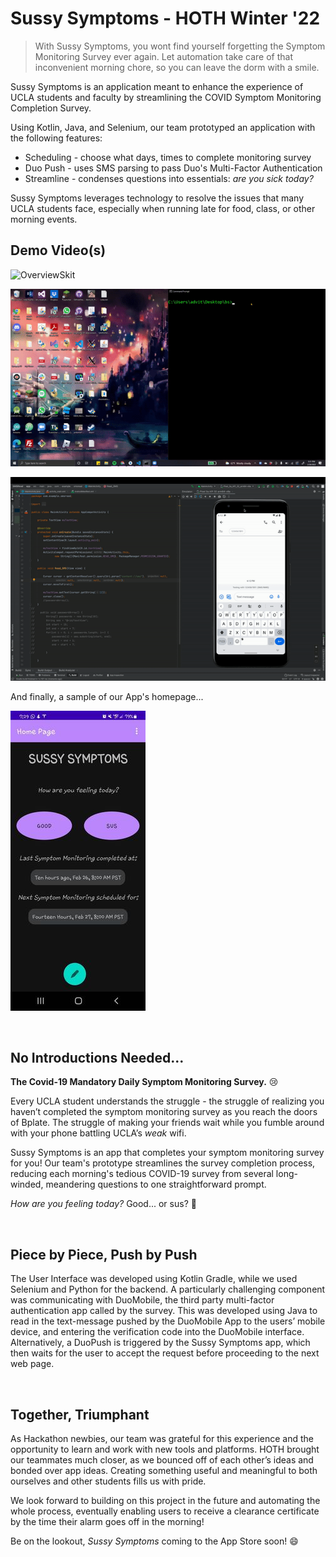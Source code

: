 # Sussy Symptoms - HOTH Winter '22

> With Sussy Symptoms, you wont find yourself forgetting the Symptom Monitoring Survey ever again. Let automation take care of that inconvenient morning chore, so you can leave the dorm with a smile.

Sussy Symptoms is an application meant to enhance the experience of UCLA students
and faculty by streamlining the COVID Symptom Monitoring Completion Survey.

Using Kotlin, Java, and Selenium, our team prototyped an application with the following features:

* Scheduling - choose what days, times to complete monitoring survey
* Duo Push - uses SMS parsing to pass Duo's Multi-Factor Authentication
* Streamline - condenses questions into essentials: *are you sick today?*

Sussy Symptoms leverages technology to resolve the issues that many UCLA students face,
especially when running late for food, class, or other morning events.

## Demo Video(s)

![OverviewSkit](https://youtube.com/watch?v=lf0nFmbdNgo)

![DemoForm](./auxmedia/demoForm.gif)

![DemoSMS](./auxmedia/demoSMS.gif)

And finally, a sample of our App's homepage...

![AppHome](./auxmedia/sampleSS.jpg)

&nbsp;&nbsp;

## No Introductions Needed...

**The Covid-19 Mandatory Daily Symptom Monitoring Survey.** 😢

Every UCLA student understands the struggle - the struggle of realizing you haven’t completed the symptom monitoring survey as you reach the doors of Bplate. The struggle of making your friends wait while you fumble around with your phone battling UCLA’s _weak_ wifi.

Sussy Symptoms is an app that completes your symptom monitoring survey for you! Our team's prototype streamlines the survey completion process, reducing each morning's tedious COVID-19 survey from several long-winded, meandering questions to one straightforward prompt.

_How are you feeling today?_ Good... or sus? 🤔

&nbsp;&nbsp;

## Piece by Piece, Push by Push

The User Interface was developed using Kotlin Gradle, while we used Selenium and Python for the backend. A particularly challenging component was communicating with DuoMobile, the third party multi-factor authentication app called by the survey. This was developed using Java to read in the text-message pushed by the DuoMobile App to the users’ mobile device, and entering the verification code into the DuoMobile interface. Alternatively, a DuoPush is triggered by the Sussy Symptoms app, which then waits for the user to accept the request before proceeding to the next web page.

&nbsp;&nbsp;

## Together, Triumphant

As Hackathon newbies, our team was grateful for this experience and the opportunity to learn and work with new tools and platforms. HOTH brought our teammates much closer, as we bounced off of each other’s ideas and bonded over app ideas. Creating something useful and meaningful to both ourselves and other students fills us with pride.

We look forward to building on this project in the future and automating the whole process, eventually enabling users to receive a clearance certificate by the time their alarm goes off in the morning!

Be on the lookout, _Sussy Symptoms_ coming to the App Store soon! 😄

&nbsp;&nbsp;
